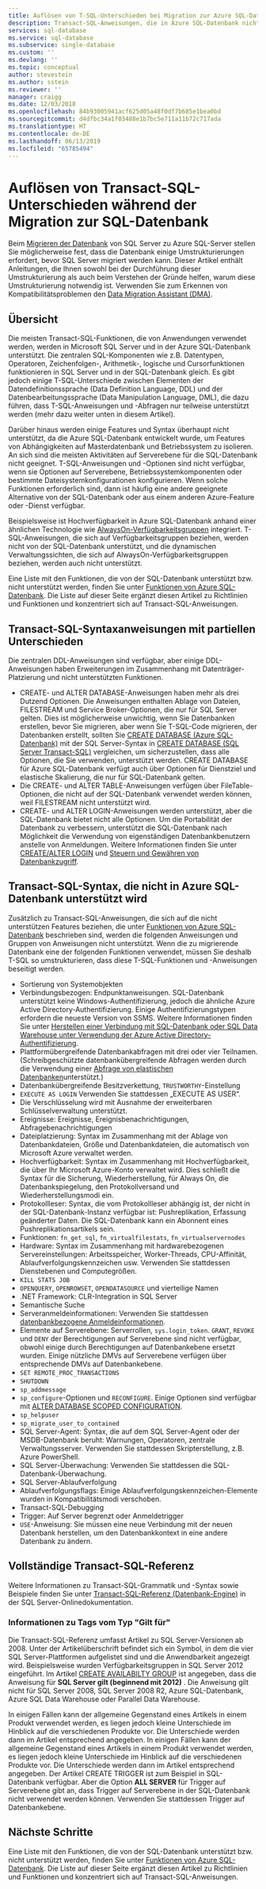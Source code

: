 ```yaml
---
title: Auflösen von T-SQL-Unterschieden bei Migration zur Azure SQL-Datenbank | Microsoft-Dokumentation
description: Transact-SQL-Anweisungen, die in Azure SQL-Datenbank nicht vollständig unterstützt werden
services: sql-database
ms.service: sql-database
ms.subservice: single-database
ms.custom: ''
ms.devlang: ''
ms.topic: conceptual
author: stevestein
ms.author: sstein
ms.reviewer: ''
manager: craigg
ms.date: 12/03/2018
ms.openlocfilehash: 84b93005941acf625d05a48f0df7b685e1bea0bd
ms.sourcegitcommit: d4dfbc34a1f03488e1b7bc5e711a11b72c717ada
ms.translationtype: HT
ms.contentlocale: de-DE
ms.lasthandoff: 06/13/2019
ms.locfileid: "65785494"
---
```

# <a name="resolving-transact-sql-differences-during-migration-to-sql-database"></a>Auflösen von Transact-SQL-Unterschieden während der Migration zur SQL-Datenbank

Beim [Migrieren der Datenbank](sql-database-single-database-migrate.md) von SQL Server zu Azure SQL-Server stellen Sie möglicherweise fest, dass die Datenbank einige Umstrukturierungen erfordert, bevor SQL Server migriert werden kann. Dieser Artikel enthält Anleitungen, die Ihnen sowohl bei der Durchführung dieser Umstrukturierung als auch beim Verstehen der Gründe helfen, warum diese Umstrukturierung notwendig ist. Verwenden Sie zum Erkennen von Kompatibilitätsproblemen den [Data Migration Assistant (DMA)](https://www.microsoft.com/download/details.aspx?id=53595).

## <a name="overview"></a>Übersicht

Die meisten Transact-SQL-Funktionen, die von Anwendungen verwendet werden, werden in Microsoft SQL Server und in der Azure SQL-Datenbank unterstützt. Die zentralen SQL-Komponenten wie z.B. Datentypen, Operatoren, Zeichenfolgen-, Arithmetik-, logische und Cursorfunktionen funktionieren in SQL Server und in der SQL-Datenbank gleich. Es gibt jedoch einige T-SQL-Unterschiede zwischen Elementen der Datendefinitionssprache (Data Definition Language, DDL) und der Datenbearbeitungssprache (Data Manipulation Language, DML), die dazu führen, dass T-SQL-Anweisungen und -Abfragen nur teilweise unterstützt werden (mehr dazu weiter unten in diesem Artikel).

Darüber hinaus werden einige Features und Syntax überhaupt nicht unterstützt, da die Azure SQL-Datenbank entwickelt wurde, um Features von Abhängigkeiten auf Masterdatenbank und Betriebssystem zu isolieren. An sich sind die meisten Aktivitäten auf Serverebene für die SQL-Datenbank nicht geeignet. T-SQL-Anweisungen und -Optionen sind nicht verfügbar, wenn sie Optionen auf Serverebene, Betriebssystemkomponenten oder bestimmte Dateisystemkonfigurationen konfigurieren. Wenn solche Funktionen erforderlich sind, dann ist häufig eine andere geeignete Alternative von der SQL-Datenbank oder aus einem anderen Azure-Feature oder -Dienst verfügbar.

Beispielsweise ist Hochverfügbarkeit in Azure SQL-Datenbank anhand einer ähnlichen Technologie wie [AlwaysOn-Verfügbarkeitsgruppen](https://docs.microsoft.com/sql/database-engine/availability-groups/windows/always-on-availability-groups-sql-server) integriert. T-SQL-Anweisungen, die sich auf Verfügbarkeitsgruppen beziehen, werden nicht von der SQL-Datenbank unterstützt, und die dynamischen Verwaltungssichten, die sich auf AlwaysOn-Verfügbarkeitsgruppen beziehen, werden auch nicht unterstützt.

Eine Liste mit den Funktionen, die von der SQL-Datenbank unterstützt bzw. nicht unterstützt werden, finden Sie unter [Funktionen von Azure SQL-Datenbank](sql-database-features.md). Die Liste auf dieser Seite ergänzt diesen Artikel zu Richtlinien und Funktionen und konzentriert sich auf Transact-SQL-Anweisungen.

## <a name="transact-sql-syntax-statements-with-partial-differences"></a>Transact-SQL-Syntaxanweisungen mit partiellen Unterschieden

Die zentralen DDL-Anweisungen sind verfügbar, aber einige DDL-Anweisungen haben Erweiterungen im Zusammenhang mit Datenträger-Platzierung und nicht unterstützten Funktionen.

- CREATE- und ALTER DATABASE-Anweisungen haben mehr als drei Dutzend Optionen. Die Anweisungen enthalten Ablage von Dateien, FILESTREAM und Service Broker-Optionen, die nur für SQL Server gelten. Dies ist möglicherweise unwichtig, wenn Sie Datenbanken erstellen, bevor Sie migrieren, aber wenn Sie T-SQL-Code migrieren, der Datenbanken erstellt, sollten Sie [CREATE DATABASE (Azure SQL-Datenbank)](https://msdn.microsoft.com/library/dn268335.aspx) mit der SQL Server-Syntax in [CREATE DATABASE (SQL Server Transact-SQL)](https://msdn.microsoft.com/library/ms176061.aspx) vergleichen, um sicherzustellen, dass alle Optionen, die Sie verwenden, unterstützt werden. CREATE DATABASE für Azure SQL-Datenbank verfügt auch über Optionen für Dienstziel und elastische Skalierung, die nur für SQL-Datenbank gelten.
- Die CREATE- und ALTER TABLE-Anweisungen verfügen über FileTable-Optionen, die nicht auf der SQL-Datenbank verwendet werden können, weil FILESTREAM nicht unterstützt wird.
- CREATE- und ALTER LOGIN-Anweisungen werden unterstützt, aber die SQL-Datenbank bietet nicht alle Optionen. Um die Portabilität der Datenbank zu verbessern, unterstützt die SQL-Datenbank nach Möglichkeit die Verwendung von eigenständigen Datenbankbenutzern anstelle von Anmeldungen. Weitere Informationen finden Sie unter [CREATE/ALTER LOGIN](https://msdn.microsoft.com/library/ms189828.aspx) und [Steuern und Gewähren von Datenbankzugriff](sql-database-manage-logins.md).

## <a name="transact-sql-syntax-not-supported-in-azure-sql-database"></a>Transact-SQL-Syntax, die nicht in Azure SQL-Datenbank unterstützt wird

Zusätzlich zu Transact-SQL-Anweisungen, die sich auf die nicht unterstützen Features beziehen, die unter [Funktionen von Azure SQL-Datenbank](sql-database-features.md) beschrieben sind, werden die folgenden Anweisungen und Gruppen von Anweisungen nicht unterstützt. Wenn die zu migrierende Datenbank eine der folgenden Funktionen verwendet, müssen Sie deshalb T-SQL so umstrukturieren, dass diese T-SQL-Funktionen und -Anweisungen beseitigt werden.

- Sortierung von Systemobjekten
- Verbindungsbezogen: Endpunktanweisungen. SQL-Datenbank unterstützt keine Windows-Authentifizierung, jedoch die ähnliche Azure Active Directory-Authentifizierung. Einige Authentifizierungstypen erfordern die neueste Version von SSMS. Weitere Informationen finden Sie unter [Herstellen einer Verbindung mit SQL-Datenbank oder SQL Data Warehouse unter Verwendung der Azure Active Directory-Authentifizierung](sql-database-aad-authentication.md).
- Plattformübergreifende Datenbankabfragen mit drei oder vier Teilnamen. (Schreibgeschützte datenbankübergreifende Abfragen werden durch die Verwendung einer [Abfrage von elastischen Datenbanken](sql-database-elastic-query-overview.md)unterstützt.)
- Datenbankübergreifende Besitzverkettung, `TRUSTWORTHY`-Einstellung
- `EXECUTE AS LOGIN` Verwenden Sie stattdessen „EXECUTE AS USER“.
- Die Verschlüsselung wird mit Ausnahme der erweiterbaren Schlüsselverwaltung unterstützt.
- Ereignisse: Ereignisse, Ereignisbenachrichtigungen, Abfragebenachrichtigungen
- Dateiplatzierung: Syntax im Zusammenhang mit der Ablage von Datenbankdateien, Größe und Datenbankdateien, die automatisch von Microsoft Azure verwaltet werden.
- Hochverfügbarkeit: Syntax im Zusammenhang mit Hochverfügbarkeit, die über Ihr Microsoft Azure-Konto verwaltet wird. Dies schließt die Syntax für die Sicherung, Wiederherstellung, für Always On, die Datenbankspiegelung, den Protokollversand und Wiederherstellungsmodi ein.
- Protokollleser: Syntax, die vom Protokollleser abhängig ist, der nicht in der SQL-Datenbank-Instanz verfügbar ist: Pushreplikation, Erfassung geänderter Daten. Die SQL-Datenbank kann ein Abonnent eines Pushreplikationsartikels sein.
- Funktionen: `fn_get_sql`, `fn_virtualfilestats`, `fn_virtualservernodes`
- Hardware: Syntax im Zusammenhang mit hardwarebezogenen Servereinstellungen: Arbeitsspeicher, Worker-Threads, CPU-Affinität, Ablaufverfolgungskennzeichen usw. Verwenden Sie stattdessen Dienstebenen und Computegrößen.
- `KILL STATS JOB`
- `OPENQUERY`, `OPENROWSET`, `OPENDATASOURCE` und vierteilige Namen
- .NET Framework: CLR-Integration in SQL Server
- Semantische Suche
- Serveranmeldeinformationen: Verwenden Sie stattdessen [datenbankbezogene Anmeldeinformationen](https://msdn.microsoft.com/library/mt270260.aspx).
- Elemente auf Serverebene: Serverrollen, `sys.login_token`. `GRANT`, `REVOKE` und `DENY` der Berechtigungen auf Serverebene sind nicht verfügbar, obwohl einige durch Berechtigungen auf Datenbankebene ersetzt wurden. Einige nützliche DMVs auf Serverebene verfügen über entsprechende DMVs auf Datenbankebene.
- `SET REMOTE_PROC_TRANSACTIONS`
- `SHUTDOWN`
- `sp_addmessage`
- `sp_configure`-Optionen und `RECONFIGURE`. Einige Optionen sind verfügbar mit [ALTER DATABASE SCOPED CONFIGURATION](https://msdn.microsoft.com/library/mt629158.aspx).
- `sp_helpuser`
- `sp_migrate_user_to_contained`
- SQL Server-Agent: Syntax, die auf dem SQL Server-Agent oder der MSDB-Datenbank beruht: Warnungen, Operatoren, zentrale Verwaltungsserver. Verwenden Sie stattdessen Skripterstellung, z.B. Azure PowerShell.
- SQL Server-Überwachung: Verwenden Sie stattdessen die SQL-Datenbank-Überwachung.
- SQL Server-Ablaufverfolgung
- Ablaufverfolgungsflags: Einige Ablaufverfolgungskennzeichen-Elemente wurden in Kompatibilitätsmodi verschoben.
- Transact-SQL-Debugging
- Trigger: Auf Server begrenzt oder Anmeldetrigger
- `USE`-Anweisung: Sie müssen eine neue Verbindung mit der neuen Datenbank herstellen, um den Datenbankkontext in eine andere Datenbank zu ändern.

## <a name="full-transact-sql-reference"></a>Vollständige Transact-SQL-Referenz

Weitere Informationen zu Transact-SQL-Grammatik und -Syntax sowie Beispiele finden Sie unter [Transact-SQL-Referenz (Datenbank-Engine)](https://msdn.microsoft.com/library/bb510741.aspx) in der SQL Server-Onlinedokumentation.

### <a name="about-the-applies-to-tags"></a>Informationen zu Tags vom Typ "Gilt für"

Die Transact-SQL-Referenz umfasst Artikel zu SQL Server-Versionen ab 2008. Unter der Artikelüberschrift befindet sich ein Symbol, in dem die vier SQL Server-Plattformen aufgelistet sind und die Anwendbarkeit angezeigt wird. Beispielsweise wurden Verfügbarkeitsgruppen in SQL Server 2012 eingeführt. Im Artikel [CREATE AVAILABILTY GROUP](https://msdn.microsoft.com/library/ff878399.aspx) ist angegeben, dass die Anweisung für **SQL Server gilt (beginnend mit 2012)** . Die Anweisung gilt nicht für SQL Server 2008, SQL Server 2008 R2, Azure SQL-Datenbank, Azure SQL Data Warehouse oder Parallel Data Warehouse.

In einigen Fällen kann der allgemeine Gegenstand eines Artikels in einem Produkt verwendet werden, es liegen jedoch kleine Unterschiede im Hinblick auf die verschiedenen Produkte vor. Die Unterschiede werden dann im Artikel entsprechend angegeben. In einigen Fällen kann der allgemeine Gegenstand eines Artikels in einem Produkt verwendet werden, es liegen jedoch kleine Unterschiede im Hinblick auf die verschiedenen Produkte vor. Die Unterschiede werden dann im Artikel entsprechend angegeben. Der Artikel CREATE TRIGGER ist zum Beispiel in SQL-Datenbank verfügbar. Aber die Option **ALL SERVER** für Trigger auf Serverebene gibt an, dass Trigger auf Serverebene in der SQL-Datenbank nicht verwendet werden können. Verwenden Sie stattdessen Trigger auf Datenbankebene.

## <a name="next-steps"></a>Nächste Schritte

Eine Liste mit den Funktionen, die von der SQL-Datenbank unterstützt bzw. nicht unterstützt werden, finden Sie unter [Funktionen von Azure SQL-Datenbank](sql-database-features.md). Die Liste auf dieser Seite ergänzt diesen Artikel zu Richtlinien und Funktionen und konzentriert sich auf Transact-SQL-Anweisungen.
